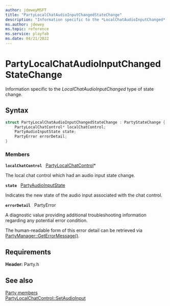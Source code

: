 ```yaml
---
author: jdeweyMSFT
title: "PartyLocalChatAudioInputChangedStateChange"
description: "Information specific to the *LocalChatAudioInputChanged* type of state change."
ms.author: jdewey
ms.topic: reference
ms.service: playfab
ms.date: 04/21/2022
---
```


# PartyLocalChatAudioInputChangedStateChange  

Information specific to the *LocalChatAudioInputChanged* type of state change.  

## Syntax  
  
```cpp
struct PartyLocalChatAudioInputChangedStateChange : PartyStateChange {  
    PartyLocalChatControl* localChatControl;  
    PartyAudioInputState state;  
    PartyError errorDetail;  
}  
```
  
### Members  
  
**`localChatControl`** &nbsp; [PartyLocalChatControl](../classes/PartyLocalChatControl/partylocalchatcontrol.md)*  
  
The local chat control which had an audio input state change.
  
**`state`** &nbsp; [PartyAudioInputState](../enums/partyaudioinputstate.md)  
  
Indicates the new state of the audio input associated with the chat control.
  
**`errorDetail`** &nbsp; PartyError  
  
A diagnostic value providing additional troubleshooting information regarding any potential error condition.
  
The human-readable form of this error detail can be retrieved via [PartyManager::GetErrorMessage()](../classes/PartyManager/methods/partymanager_geterrormessage.md).
  
  
## Requirements  
  
**Header:** Party.h
  
## See also  
[Party members](../party_members.md)  
[PartyLocalChatControl::SetAudioInput](../classes/PartyLocalChatControl/methods/partylocalchatcontrol_setaudioinput.md)
  
  

